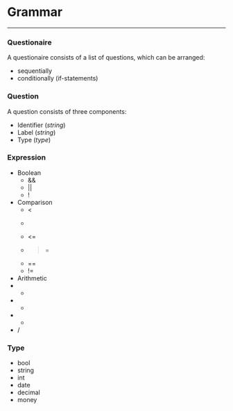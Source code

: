 ﻿# Grammar
***

### Questionaire
A questionaire consists of a list of questions, which can be arranged:

* sequentially
* conditionally (if-statements)


### Question
A question consists of three components:

* Identifier (*string*)
* Label (*string*)
* Type (*type*)

### Expression
* Boolean
  * &&
  * ||
  * !
* Comparison
  * <
  * >
  * <=
  * >=
  * ==
  * !=
* Arithmetic
 * +
 * -
 * *
 * /

### Type
* bool
* string
* int
* date
* decimal
* money
